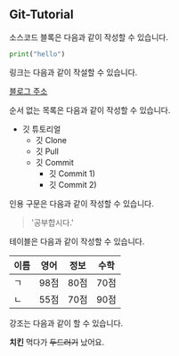 ## Git-Tutorial

소스코드 블록은 다음과 같이 작성할 수 있습니다.

```python
print("hello")
```

링크는 다음과 같이 작설할 수 있습니다.

[블로그 주소](https://github.com/minho248/Git-Tutorial/edit/master/README.md)

순서 없는 목록은 다음과 같이 작성할 수 있습니다.

* 깃 튜토리얼
  * 깃 Clone
  * 깃 Pull
  * 깃 Commit
    * 깃 Commit 1)
    * 깃 Commit 2)

인용 구문은 다음과 같이 작성할 수 있습니다.

> '공부합시다.'

테이블은 다음과 같이 작성할 수 있습니다.

이름|영어|정보|수학
---|---|---|---|
ㄱ|98점|80점|70점|
ㄴ|55점|70점|90점|

강조는 다음과 같이 할 수 있습니다.

**치킨** 먹다가 ~~두드러기~~ 났어요.
